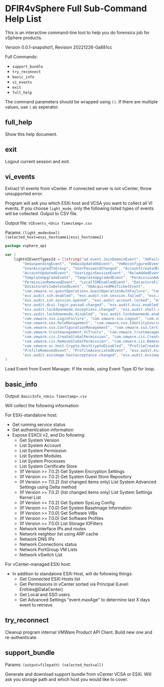 # DFIR4vSphere Full Sub-Command Help List

This is an interactive command-line tool to help you do forensics job for vSphere products.

Version 0.0.1-snapshot1, Revision 20221226-0a881cc

Full Commands:
- `support_bundle`
- `try_reconnect` 
- `basic_info`
- `vi_events`
- `exit`
- `full_help`

The command parameters should be wrapped using `()`. If there are multiple values, use `|` as seperator.

## full_help

Show this help document.

## exit

Logout current session and exit.

## vi_events

Extract VI events from vCenter. If connected server is not vCenter, throw unsupported error.

Program will ask you which ESXi host and VCSA you want to collect all VI events. If you choose `light_mode`, only the
following listed types of events will be collected. Output to CSV file.

Output file: `VIEvents_<Unix Timestamp>.csv`

Params: `(light_mode=bool) (selected_host=esxi_hostname1|esxi_hostname2)`

```go
package vsphere_api

var (
    lightVIEventTypesId = []string{"ad.event.JoinDomainEvent", "VmFailedToSuspendEvent", "VmSuspendedEvent",
        "VmSuspendingEvent", "VmDasUpdateOkEvent", "VmReconfiguredEvent", "UserUnassignedFromGroup",
        "UserAssignedToGroup", "UserPasswordChanged", "AccountCreatedEvent", "AccountRemovedEvent",
        "AccountUpdatedEvent", "UserLoginSessionEvent", "RoleAddedEvent", "RoleRemovedEvent", "RoleUpdatedEvent",
        "TemplateUpgradeEvent", "TemplateUpgradedEvent", "PermissionAddedEvent", "PermissionUpdatedEvent",
        "PermissionRemovedEvent", "LocalTSMEnabledEvent", "DatastoreFileDownloadEvent", "DatastoreFileUploadEvent",
        "DatastoreFileDeletedEvent", "VmAcquiredMksTicketEvent",
        "com.vmware.vc.guestOperations.GuestOperationAuthFailure", "com.vmware.vc.guestOperations.GuestOperation",
        "esx.audit.ssh.enabled", "esx.audit.ssh.session.failed", "esx.audit.ssh.session.closed",
        "esx.audit.ssh.session.opened", "esx.audit.account.locked", "esx.audit.account.loginfailures",
        "esx.audit.dcui.login.passwd.changed", "esx.audit.dcui.enabled", "esx.audit.dcui.disabled",
        "esx.audit.lockdownmode.exceptions.changed", "esx.audit.shell.disabled", "esx.audit.shell.enabled",
        "esx.audit.lockdownmode.disabled", "esx.audit.lockdownmode.enabled", "com.vmware.sso.LoginSuccess",
        "com.vmware.sso.LoginFailure", "com.vmware.sso.Logout", "com.vmware.sso.PrincipalManagement",
        "com.vmware.sso.RoleManagement", "com.vmware.sso.IdentitySourceManagement", "com.vmware.sso.DomainManagement",
        "com.vmware.sso.ConfigurationManagement", "com.vmware.sso.CertificateManager",
        "com.vmware.trustmanagement.VcTrusts", "com.vmware.trustmanagement.VcIdentityProviders",
        "com.vmware.cis.CreateGlobalPermission", "com.vmware.cis.CreatePermission",
        "com.vmware.cis.RemoveGlobalPermission", "com.vmware.cis.RemovePermission", "com.vmware.vc.host.Crypto.Enabled",
        "com.vmware.vc.host.Crypto.HostCryptoDisabled", "ProfileCreatedEvent", "ProfileChangedEvent",
        "ProfileRemovedEvent", "ProfileAssociatedEvent", "esx.audit.esximage.vib.install.successful",
        "esx.audit.esximage.hostacceptance.changed", "esx.audit.esximage.vib.remove.successful"}
)
```

Load Event from Event Manager. If lite mode, using Event Type ID for loop.

## basic_info

Output: `BasicInfo_<Unix Timestamp>.csv`

Will collect the following information:

For ESXi-standalone host:
- Get running service status
- Get authentication information
- Expose ESXCli v2, and Do following:
    - Get System Version
    - List System Account
    - List System Permission
    - List System Modules
    - List System Processes
    - List System Certificate Store
    - (If Version >= 7.0.2) Get System Encryption Settings
    - (If Version >= 7.0.2) Get System Guest Store Repository
    - (If Version >= 7.0.2) (list changed items only) List System Advanced Settings using Delta method 
    - (If Version >= 7.0.2) (list changed items only) List System Settings Kernel List
    - (If Version >= 7.0.2) Get System SysLog Config
    - (If Version >= 7.0.0) Get System BaseImage Information
    - (If Version >= 7.0.0) Get Software VIBs
    - (If Version >= 7.0.0) Get Software Profiles
    - (If Version >= 7.0.0) List Storage IOFilters
    - Network interface IPs and routes
    - Network neighbor list using ARP cache
    - Network DNS IPs
    - Network Connections status
    - Network PortGroup VM Lists
    - Network vSwitch List

For vCenter-managed ESXi host:
- In addition to standalone ESXi Host, will do following things:
  - Get Connected ESXi Hosts list
  - Get Permissions in vCenter sorted via Principal (Level: Entities@DataCenter)
  - Get Local and SSO users
  - Get Advanced Settings "event.maxAge" to determine last X days event to retrieve

## try_reconnect

Cleanup program internal VMWare Product API Client. Build new one and re-authenticate.

## support_bundle

Params: `(output=filepath) (selected_host=all)`

Generate and download support bundle from vCenter VCSA or ESXi. Will ask you storage path and which host you would like
to cover.